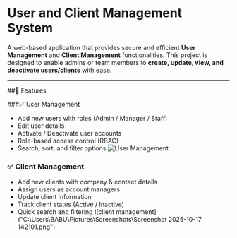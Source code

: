 # User and Client Management System

A web-based application that provides secure and efficient **User Management** and **Client Management** functionalities. This project is designed to enable admins or team members to **create, update, view, and deactivate users/clients** with ease.

---

##🚀 Features

###✅ User Management
- Add new users with roles (Admin / Manager / Staff)
- Edit user details
- Activate / Deactivate user accounts
- Role-based access control (RBAC)
- Search, sort, and filter options
![User Management]("https://github.com/Ybabu-Projects/user_client_management_pages/blob/main/service-project/images/Screenshot%202025-10-17%20142001.png")

### ✅ Client Management
- Add new clients with company & contact details
- Assign users as account managers
- Update client information
- Track client status (Active / Inactive)
- Quick search and filtering
![client management]("C:\Users\BABU\Pictures\Screenshots\Screenshot 2025-10-17 142101.png")
